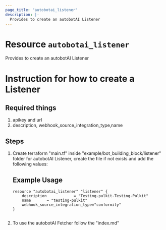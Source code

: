 ```yaml
---
page_title: "autobotai_listener"
description: |-
  Provides to create an autobotAI Listener
---
```


# Resource `autobotai_listener`
 Provides to create an autobotAI Listener

# Instruction for how to create a Listener
## Required things 
1. apikey and url
2. description, webhook_source_integration_type,name

## Steps 
1. Create terraform "main.tf" inside "example/bot_building_block/listener" folder for autobotAI Listener, create the file if not  exists and add the following values:
    ## Example Usage 
    ```
    resource "autobotai_listener" "listener" {
        description            = "Testing-pulkit-Testing-Pulkit"
        name       = "testing-pulkit"
        webhook_source_integration_type="conformity"
    }
  
    ```
2. To use the autobotAI Fetcher follow the "index.md"